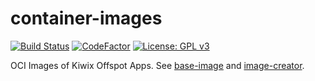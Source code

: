 # container-images

[![Build Status](https://github.com/offspot/container-images/actions/workflows/docker.yaml/badge.svg?query=branch%3Amain)](https://github.com/offspot/container-images/actions/workflows/docker.yaml?query=branch%3Amain)
[![CodeFactor](https://www.codefactor.io/repository/github/offspot/container-images/badge)](https://www.codefactor.io/repository/github/offspot/container-images)
[![License: GPL v3](https://img.shields.io/badge/License-GPLv3-blue.svg)](https://www.gnu.org/licenses/gpl-3.0)

OCI Images of Kiwix Offspot Apps. See [base-image](https://github.com/offspot/base-image) and [image-creator](https://github.com/offspot/image-creator).
